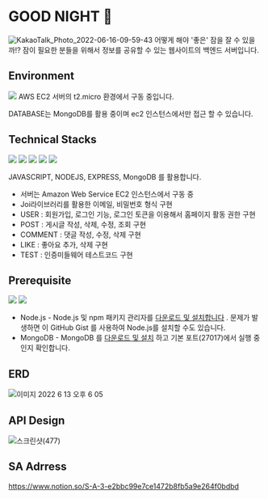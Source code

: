# GOOD NIGHT 🌙
![KakaoTalk_Photo_2022-06-16-09-59-43](https://user-images.githubusercontent.com/105096793/173969394-5b6ec9ea-8f2a-4cba-8d39-9d46ae20d4ad.png)
어떻게 해야 '좋은' 잠을 잘 수 있을까!?
잠이 필요한 분들을 위해서 정보를 공유할 수 있는 웹사이트의 백엔드 서버입니다.

## Environment
<img src="https://img.shields.io/badge/-Amazon AWS-232F3E?style=flat&logo=Amazon AWS&logoColor=white"/>
AWS EC2 서버의 t2.micro 환경에서 구동 중입니다.

DATABASE는 MongoDB를 활용 중이며 ec2 인스턴스에서만 접근 할 수 있습니다.

## Technical Stacks
<div float: left; >
  <img src="https://img.shields.io/badge/-JavaScript-F7DF1E?style=flat&logo=JavaScript&logoColor=white"/>
  <img src="https://img.shields.io/badge/-Node.js-339933?style=flat&logo=Node.js&logoColor=white"/>
  <img src="https://img.shields.io/badge/-Mongodb-47A248?style=flat&logo=Mongodb&logoColor=white"/>
  <img src="https://img.shields.io/badge/-Visual Studio Code-007ACC?style=flat&logo=Visual Studio Code&logoColor=white"/>
  <img src="https://img.shields.io/badge/-Jest-C21325?style=flat&logo=Jest&logoColor=white"/>
</div>

JAVASCRIPT, NODEJS, EXPRESS, MongoDB 를 활용합니다.
- 서버는 Amazon Web Service EC2 인스턴스에서 구동 중
- Joi라이브러리를 활용한 이메일, 비밀번호 형식 구현
- USER : 회원가입, 로그인 기능, 로그인 토큰을 이용해서 홈페이지 활동 권한 구현
- POST : 게시글 작성, 삭제, 수정, 조회 구현
- COMMENT : 댓글 작성, 수정, 삭제 구현
- LIKE : 좋아요 추가, 삭제 구현
- TEST : 인증미들웨어 테스트코드 구현

## Prerequisite
<div float: left; >
  <img src="https://img.shields.io/badge/-Node.js-339933?style=flat&logo=Node.js&logoColor=white"/>
  <img src="https://img.shields.io/badge/-Mongodb-47A248?style=flat&logo=Mongodb&logoColor=white"/>
</div>
 
- Node.js - Node.js 및 npm 패키지 관리자를 [다운로드 및 설치합니다](https://nodejs.org/en/download/) . 문제가 발생하면 이 GitHub Gist 를 사용하여 Node.js를 설치할 수도 있습니다.
- MongoDB - MongoDB 를 [다운로드 및 설치](http://mongodb.org/) 하고 기본 포트(27017)에서 실행 중인지 확인합니다.

## ERD
![이미지 2022  6  13  오후 6 05](https://user-images.githubusercontent.com/105096793/173970205-8ca6c155-69c0-43de-8312-6e43a145540b.jpeg)

## API Design
![스크린샷(477)](https://user-images.githubusercontent.com/72002228/173978866-e3a36ab5-070d-425f-9985-fe0b187ecdd7.png)



## SA Adrress
https://www.notion.so/S-A-3-e2bbc99e7ce1472b8fb5a9e264f0bdbd
